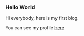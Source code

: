 ### Hello World
Hi everybody, here is my first blog.

You can see my profile [here](https://github.com/housemeow/)
